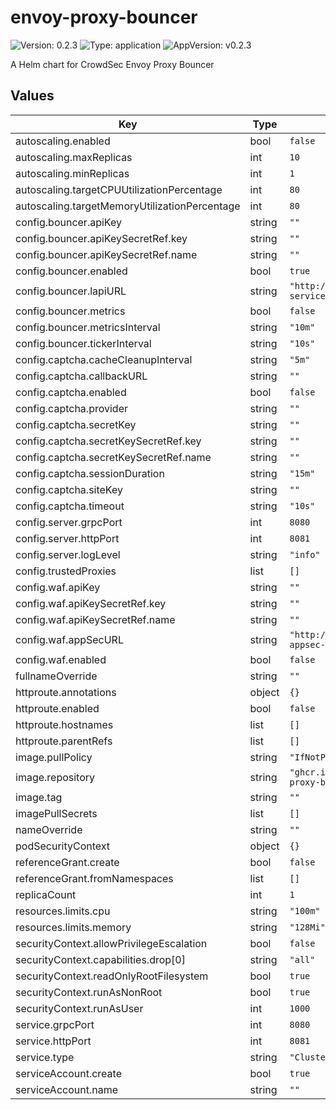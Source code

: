 # envoy-proxy-bouncer

![Version: 0.2.3](https://img.shields.io/badge/Version-0.2.3-informational?style=flat-square) ![Type: application](https://img.shields.io/badge/Type-application-informational?style=flat-square) ![AppVersion: v0.2.3](https://img.shields.io/badge/AppVersion-v0.2.3-informational?style=flat-square)

A Helm chart for CrowdSec Envoy Proxy Bouncer

## Values

| Key | Type | Default | Description |
|-----|------|---------|-------------|
| autoscaling.enabled | bool | `false` |  |
| autoscaling.maxReplicas | int | `10` |  |
| autoscaling.minReplicas | int | `1` |  |
| autoscaling.targetCPUUtilizationPercentage | int | `80` |  |
| autoscaling.targetMemoryUtilizationPercentage | int | `80` |  |
| config.bouncer.apiKey | string | `""` |  |
| config.bouncer.apiKeySecretRef.key | string | `""` |  |
| config.bouncer.apiKeySecretRef.name | string | `""` |  |
| config.bouncer.enabled | bool | `true` |  |
| config.bouncer.lapiURL | string | `"http://crowdsec-service:8080"` |  |
| config.bouncer.metrics | bool | `false` |  |
| config.bouncer.metricsInterval | string | `"10m"` |  |
| config.bouncer.tickerInterval | string | `"10s"` |  |
| config.captcha.cacheCleanupInterval | string | `"5m"` |  |
| config.captcha.callbackURL | string | `""` |  |
| config.captcha.enabled | bool | `false` |  |
| config.captcha.provider | string | `""` |  |
| config.captcha.secretKey | string | `""` |  |
| config.captcha.secretKeySecretRef.key | string | `""` |  |
| config.captcha.secretKeySecretRef.name | string | `""` |  |
| config.captcha.sessionDuration | string | `"15m"` |  |
| config.captcha.siteKey | string | `""` |  |
| config.captcha.timeout | string | `"10s"` |  |
| config.server.grpcPort | int | `8080` |  |
| config.server.httpPort | int | `8081` |  |
| config.server.logLevel | string | `"info"` |  |
| config.trustedProxies | list | `[]` |  |
| config.waf.apiKey | string | `""` |  |
| config.waf.apiKeySecretRef.key | string | `""` |  |
| config.waf.apiKeySecretRef.name | string | `""` |  |
| config.waf.appSecURL | string | `"http://crowdsec-appsec-service:7422"` |  |
| config.waf.enabled | bool | `false` |  |
| fullnameOverride | string | `""` |  |
| httproute.annotations | object | `{}` |  |
| httproute.enabled | bool | `false` |  |
| httproute.hostnames | list | `[]` |  |
| httproute.parentRefs | list | `[]` |  |
| image.pullPolicy | string | `"IfNotPresent"` |  |
| image.repository | string | `"ghcr.io/kdwils/envoy-proxy-bouncer"` |  |
| image.tag | string | `""` |  |
| imagePullSecrets | list | `[]` |  |
| nameOverride | string | `""` |  |
| podSecurityContext | object | `{}` |  |
| referenceGrant.create | bool | `false` |  |
| referenceGrant.fromNamespaces | list | `[]` |  |
| replicaCount | int | `1` |  |
| resources.limits.cpu | string | `"100m"` |  |
| resources.limits.memory | string | `"128Mi"` |  |
| securityContext.allowPrivilegeEscalation | bool | `false` |  |
| securityContext.capabilities.drop[0] | string | `"all"` |  |
| securityContext.readOnlyRootFilesystem | bool | `true` |  |
| securityContext.runAsNonRoot | bool | `true` |  |
| securityContext.runAsUser | int | `1000` |  |
| service.grpcPort | int | `8080` |  |
| service.httpPort | int | `8081` |  |
| service.type | string | `"ClusterIP"` |  |
| serviceAccount.create | bool | `true` |  |
| serviceAccount.name | string | `""` |  |

